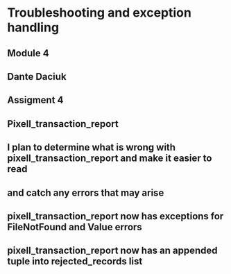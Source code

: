 # Troubleshooting and exception handling
## Module 4
## Dante Daciuk
## Assigment 4
## Pixell_transaction_report
## I plan to determine what is wrong with pixell_transaction_report and make it easier to read
## and catch any errors that may arise
## pixell_transaction_report now has exceptions for FileNotFound and Value errors
## pixell_transaction_report now has an appended tuple into rejected_records list